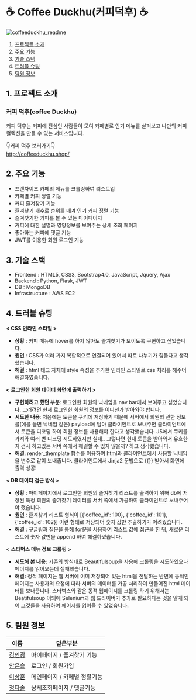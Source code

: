# ☕ Coffee Duckhu(커피덕후) ☕
![coffeeduckhu_readme](https://user-images.githubusercontent.com/87196958/202476502-87bc9fd8-820e-423a-9be5-79c582bed609.png)


1. [프로젝트 소개](#프로젝트-소개)
2. [주요 기능](#주요-기능)
3. [기술 스택](#기술-스택)
4. [트러블 슈팅](#트러블-슈팅)
5. [팀원 정보](#팀원-정보)

## 1. 프로젝트 소개

### 커피 덕후(coffee Duckhu)

커피 덕후는 커피에 진심인 사람들이 모여 카페별로 인기 메뉴를 살펴보고 나만의 커피 컬렉션을 만들 수 있는 서비스입니다.

👇커피 덕후 보러가기👇</br>
http://coffeeduckhu.shop/

## 2. 주요 기능

- 프랜차이즈 카페의 메뉴를 크롤링하여 리스트업
- 카페별 커피 정렬 기능
- 커피 즐겨찾기 기능
- 즐겨찾기 개수로 순위를 매겨 인기 커피 정렬 기능
- 즐겨찾기한 커피를 볼 수 있는 마이페이지
- 커피에 대한 설명과 영양정보를  보여주는 상세 조회 페이지
- 좋아하는 커피에 댓글 기능
- JWT를 이용한 회원 로그인 기능

## 3. 기술 스택

-   Frontend : HTML5, CSS3, Bootstrap4.0, JavaScript, Jquery, Ajax
-   Backend : Python, Flask, JWT
-   DB : MongoDB
-   Infrastructure : AWS EC2

## 4. 트러블 슈팅

**< CSS 인라인 스타일 >**

-   **상황** : 커피 메뉴에 hover를 하지 않아도 즐겨찾기가 보이도록 구현하고 싶었습니다.
-   **원인** : CSS가 여러 가지 복합적으로 연결되어 있어서 따로 나누기가 힘들다고 생각했습니다.
-   **해결** : html 태그 자체에 style 속성을 추가한 인라인 스타일로 css 처리를 해주어 해결하였습니다.

**< 로그인한 회원 데이터 화면에 출력하기 >**

-   **구현하려고 했던 부분**: 로그인한 회원의 닉네임을 nav bar에서 보여주고 싶었습니다. 그러려면 현재 로그인한 회원의 정보를 어디선가 받아와야 합니다.
-   **시도한 내용**: 처음에는 토큰을 쿠키에 저장하기 때문에 서버에서 회원의 관한 정보를(예를 들면 닉네임 같은) payload에 담아 클라이언트로 보내주면 클라이언트에서 토큰을 디코딩 하여 회원 정보를 사용해야 한다고 생각했습니다. JS에서 쿠키를 가져와 여러 번 디코딩 시도하였지만 실패.. 그렇다면 현재 토큰을 받아와서 유효한지 검사 하고있는 서버 쪽에서 해결할 수 있지 않을까? 하고 생각했습니다.
-   **해결**: render_themplate 함수를 이용하여 html과 클라이언트에서 사용할 닉네임을 변수로 같이 보내줍니다. 클라이언트에서 Jinja2 문법으로 {{}} 받아서 화면에 출력 성공!

**< DB 데이터 접근 방식 >**

-   **상황** : 마이페이지에서 로그인한 회원의 즐겨찾기 리스트를 출력하기 위해 db에 저장된 특정 회원의 즐겨찾기 데이터를 서버 쪽에서 가공하여 클라이언트로 보내주어야 했습니다.
-   **원인** : 즐겨찾기 리스트 형식이 [{'coffee_id': 100}, {'coffee_id': 101}, {'coffee_id': 102}] 이런 형태로 저장되어 숫자 값만 추출하기가 어려웠습니다.
-   **해결** : 구글링과 질문을 통해 for문을 사용하여 리스트 값에 접근을 한 뒤, 새로운 리스트에 숫자 값만을 append 하여 해결하였습니다.

< **스타벅스 메뉴 정보 크롤링 >**

-   **시도해 본 내용:** 기존의 방식대로 Beautifulsoup을 사용해 크롤링을 시도하였으나 페이지를 읽어오는데 실패했습니다.
-   **해결:** 정적 페이지는 웹 서버에 이미 저장되어 있는 html을 전달하는 반면에 동적인 페이지는 사용자의 요청에 따라 서버의 데이터를 가공 처리하여 만들어진 html 데이터를 보내줍니다. 스타벅스와 같은 동적 웹페이지를 크롤링 하기 위해서는 Beatifulsoup 이외에 Selenium과 웹 드라이버가 추가로 필요하다는 것을 알게 되어 그것들을 사용하여 페이지를 읽어올 수 있었습니다.

## 5. 팀원 정보
| 이름 | 맡은부분 |
|--|--|
| [김인광](https://github.com/ingwang-kim) | 마이페이지 / 즐겨찾기 기능 |
| [안은솔](https://github.com/eunsol-an) | 로그인 / 회원가입 |
| [이상훈](https://github.com/leemeo3) | 메인페이지 / 카페별 정렬기능 |
| [정다솔](https://github.com/ssori0421) | 상세조회페이지 / 댓글기능 |
